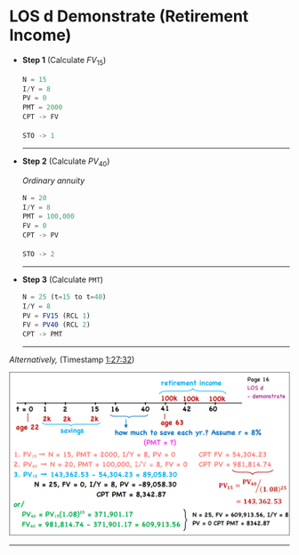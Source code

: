 # LOS d Demonstrate (Retirement Income)

- **Step 1** (Calculate $FV_{15}$)
    
    ```jsx
    N = 15
    I/Y = 8
    PV = 0
    PMT = 2000
    CPT -> FV
    
    STO -> 1
    ```
    
    ---
    
- **Step 2** (Calculate $PV_{40}$)
    
    *Ordinary annuity*
    
    ```jsx
    N = 20
    I/Y = 8
    PMT = 100,000
    FV = 0
    CPT -> PV
    
    STO -> 2
    ```
    
    ---
    
- **Step 3** (Calculate `PMT`)
    
    ```jsx
    N = 25 (t=15 to t=40)
    I/Y = 8
    PV = FV15 (RCL 1)
    FV = PV40 (RCL 2)
    CPT -> PMT
    ```
    
    ---
    

*Alternatively,* (Timestamp [1:27:32](https://www.markmeldrum.com/courses/2025-level-i/lessons/2025-l1-quantitative-methods/topic/2025-l1-qm-prereq1-interest-rates-present-value-and-future-value/))

![Screenshot (54).png](LOS%20d%20Demonstrate%20(Retirement%20Income)%201742adf9873a804da9f9cebe776a282c/Screenshot_(54).png)

---